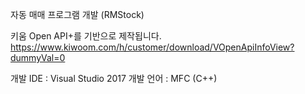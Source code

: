 자동 매매 프로그램 개발 (RMStock)

키움 Open API+를 기반으로 제작됩니다.
https://www.kiwoom.com/h/customer/download/VOpenApiInfoView?dummyVal=0

개발 IDE : Visual Studio 2017
개발 언어 : MFC (C++)
